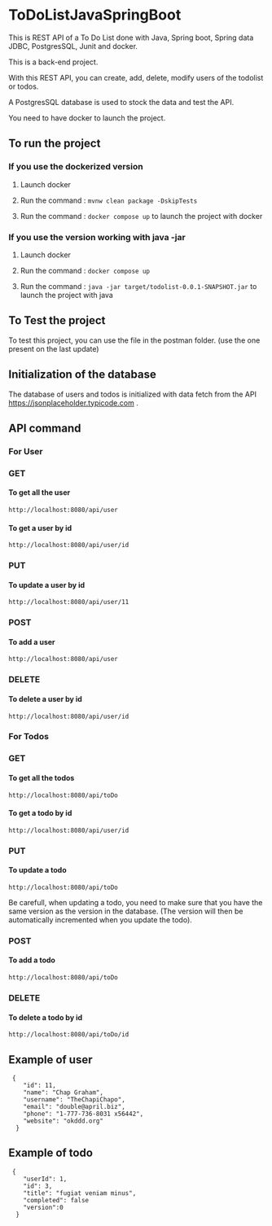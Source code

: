 # ToDoListJavaSpringBoot
This is REST API of a To Do List done with Java, Spring boot, Spring data JDBC, PostgresSQL, Junit and docker.

This is a back-end project.

With this REST  API, you can create, add, delete, modify users of the todolist or todos.

A PostgresSQL database is used to stock the data and test the API.

You need to have docker to launch the project.

## To run the project
### If you use the dockerized version
1. Launch docker

2. Run the command :
`mvnw clean package -DskipTests`

3. Run the command :
`docker compose up` to launch the project with docker

### If you use the version working with java -jar
1. Launch docker

2. Run the command :
`docker compose up`

3. Run the command :
`java -jar target/todolist-0.0.1-SNAPSHOT.jar` to launch the project with java

## To Test the project
To test this project, you can use the file in the postman folder. (use the one present on the last update)

## Initialization of the database
The database of users and todos is initialized with data fetch from the API https://jsonplaceholder.typicode.com .

## API command
### For User
### GET
#### To get all the user
````
http://localhost:8080/api/user
````

#### To get a user by id
````
http://localhost:8080/api/user/id
````

### PUT
#### To update a user by id
````
http://localhost:8080/api/user/11
````

### POST
#### To add a user
````
http://localhost:8080/api/user
````

### DELETE
#### To delete a user by id
````
http://localhost:8080/api/user/id
````

### For Todos
### GET
#### To get all the todos
````
http://localhost:8080/api/toDo
````

#### To get a todo by id
````
http://localhost:8080/api/user/id
````

### PUT
#### To update a todo
````
http://localhost:8080/api/toDo
````
Be carefull, when updating a todo, you need to make sure that you have the same version as the version in the database. (The version will then be automatically incremented when you update the todo).

### POST
#### To add a todo
````
http://localhost:8080/api/toDo
````

### DELETE
#### To delete a todo by id
````
http://localhost:8080/api/toDo/id
````

## Example of user
````
 {
    "id": 11,
    "name": "Chap Graham",
    "username": "TheChapiChapo",
    "email": "double@april.biz",
    "phone": "1-777-736-8031 x56442",
    "website": "okddd.org"
  }
````

## Example of todo
````
 {  
    "userId": 1,
    "id": 3,
    "title": "fugiat veniam minus",
    "completed": false
    "version":0  
  }
````
